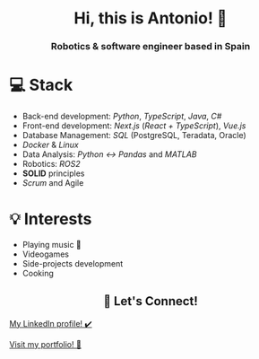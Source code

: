 <h1 align="center">Hi, this is Antonio! 👋</h1>
<h3 align="center">Robotics & software engineer based in Spain</h3>

# 💻 Stack
 - Back-end development: _Python_, _TypeScript_, _Java_, _C#_
 - Front-end development: _Next.js_ (_React + TypeScript_), _Vue.js_
 - Database Management: _SQL_ (PostgreSQL, Teradata, Oracle)
 - _Docker_ & _Linux_
 - Data Analysis: _Python ↔ Pandas_ and _MATLAB_
 - Robotics: _ROS2_
 - **SOLID** principles
 - *Scrum* and Agile

# 💡 Interests
 - Playing music 🎷
 - Videogames
 - Side-projects development
 - Cooking

<h2 align="center">🤝 Let's Connect!</h2>

[My LinkedIn profile! ✔️](https://www.linkedin.com/in/antoniomarquezpicon)

[Visit my portfolio! 📝](https://github.com/amarqz/)
